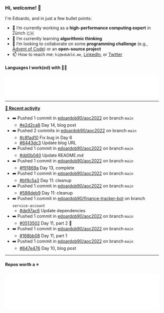 ### Hi, welcome! 👋 

I'm Edoardo, and in just a few bullet points:

- 🔭 I’m currently working as a **high-performance computing expert** in Zürich 🇨🇭
- 🌱 I’m currently learning **algorithmic thinking**
- 👯 I’m looking to collaborate on some **programming challenge** (e.g., [Advent of Code](https://github.com/edoardob90/aoc2021)) or an **open-source project**
- 📫 How to reach me: `hi@edobld.me`, [LinkedIn](https://linkedin.com/in/edobld), or [Twitter](https://twitter.com/eadweard90)

#### Languages I work(ed) with 👨‍💻

<img src="https://github.com/edoardob90/edoardob90/blob/main/.cache/languages.svg">

---

**[📰 Recent activity](https://github.com/edoardob90)**
* ➡️ Pushed 1 commit in [edoardob90/aoc2022](https://github.com/edoardob90/aoc2022) on branch `main`
  * [#e2d2ca8](https://github.com/edoardob90/aoc2022/commit/e2d2ca8) Day 14, blog post
* ➡️ Pushed 2 commits in [edoardob90/aoc2022](https://github.com/edoardob90/aoc2022) on branch `main`
  * [#c8fad10](https://github.com/edoardob90/aoc2022/commit/c8fad10) Fix bug in Day 6
  * [#6443dc3](https://github.com/edoardob90/aoc2022/commit/6443dc3) Update blog URL
* ➡️ Pushed 1 commit in [edoardob90/aoc2022](https://github.com/edoardob90/aoc2022) on branch `main`
  * [#dd0b040](https://github.com/edoardob90/aoc2022/commit/dd0b040) Update README.md
* ➡️ Pushed 1 commit in [edoardob90/aoc2022](https://github.com/edoardob90/aoc2022) on branch `main`
  * [#f91869a](https://github.com/edoardob90/aoc2022/commit/f91869a) Day 13, complete
* ➡️ Pushed 1 commit in [edoardob90/aoc2022](https://github.com/edoardob90/aoc2022) on branch `main`
  * [#bf8c5a3](https://github.com/edoardob90/aoc2022/commit/bf8c5a3) Day 11: cleanup
* ➡️ Pushed 1 commit in [edoardob90/aoc2022](https://github.com/edoardob90/aoc2022) on branch `main`
  * [#586deb9](https://github.com/edoardob90/aoc2022/commit/586deb9) Day 11: cleanup
* ➡️ Pushed 1 commit in [edoardob90/finance-tracker-bot](https://github.com/edoardob90/finance-tracker-bot) on branch `service-account`
  * [#de97ac6](https://github.com/edoardob90/finance-tracker-bot/commit/de97ac6) Update dependencies
* ➡️ Pushed 1 commit in [edoardob90/aoc2022](https://github.com/edoardob90/aoc2022) on branch `main`
  * [#0513502](https://github.com/edoardob90/aoc2022/commit/0513502) Day 11, part 2 🤯
* ➡️ Pushed 1 commit in [edoardob90/aoc2022](https://github.com/edoardob90/aoc2022) on branch `main`
  * [#168bb08](https://github.com/edoardob90/aoc2022/commit/168bb08) Day 11, part 1
* ➡️ Pushed 1 commit in [edoardob90/aoc2022](https://github.com/edoardob90/aoc2022) on branch `main`
  * [#647e476](https://github.com/edoardob90/aoc2022/commit/647e476) Day 10, blog post


---

#### Repos worth a ⭐

<img src="https://github.com/edoardob90/edoardob90/blob/main/.cache/stars.svg">

<!--
- ⚡ Fun fact: ...
- 🤔 I’m looking for help with ...
- 💬 Ask me about ...
- 🌐 My webpage ...
-->
